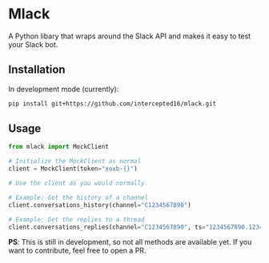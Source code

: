 # Mlack
A Python libary that wraps around the Slack API and makes it easy to test your Slack bot.

## Installation
In development mode (currently):
```bash
pip install git+https://github.com/intercepted16/mlack.git
````

## Usage

```python
from mlack import MockClient

# Initialize the MockClient as normal
client = MockClient(token="xoxb-{}")

# Use the client as you would normally

# Example: Get the history of a channel
client.conversations_history(channel="C1234567890")

# Example: Get the replies to a thread
client.conversations_replies(channel="C1234567890", ts="1234567890.123456")

```

**PS**: This is still in development, so not all methods are available yet. If you want to contribute, feel free to open a PR.
